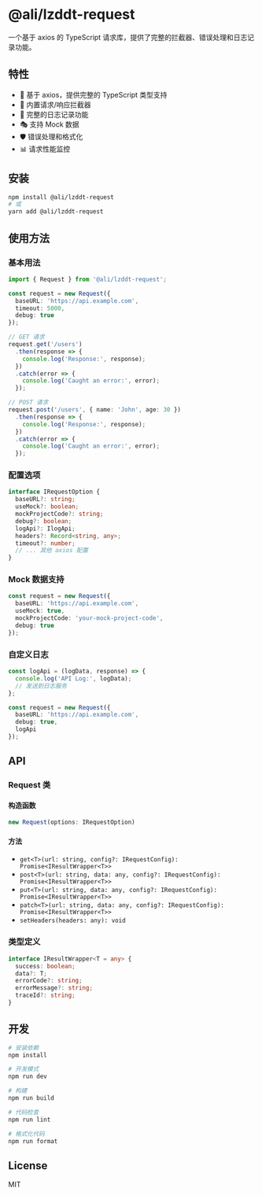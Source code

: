 # @ali/lzddt-request

一个基于 axios 的 TypeScript 请求库，提供了完整的拦截器、错误处理和日志记录功能。

## 特性

- 🚀 基于 axios，提供完整的 TypeScript 类型支持
- 🔧 内置请求/响应拦截器
- 📝 完整的日志记录功能
- 🎭 支持 Mock 数据
- 🛡️ 错误处理和格式化
- 📊 请求性能监控

## 安装

```bash
npm install @ali/lzddt-request
# 或
yarn add @ali/lzddt-request
```

## 使用方法

### 基本用法

```typescript
import { Request } from '@ali/lzddt-request';

const request = new Request({
  baseURL: 'https://api.example.com',
  timeout: 5000,
  debug: true
});

// GET 请求
request.get('/users')
  .then(response => {
    console.log('Response:', response);
  })
  .catch(error => {
    console.log('Caught an error:', error);
  });

// POST 请求
request.post('/users', { name: 'John', age: 30 })
  .then(response => {
    console.log('Response:', response);
  })
  .catch(error => {
    console.log('Caught an error:', error);
  });
```

### 配置选项

```typescript
interface IRequestOption {
  baseURL?: string;
  useMock?: boolean;
  mockProjectCode?: string;
  debug?: boolean;
  logApi?: IlogApi;
  headers?: Record<string, any>;
  timeout?: number;
  // ... 其他 axios 配置
}
```

### Mock 数据支持

```typescript
const request = new Request({
  baseURL: 'https://api.example.com',
  useMock: true,
  mockProjectCode: 'your-mock-project-code',
  debug: true
});
```

### 自定义日志

```typescript
const logApi = (logData, response) => {
  console.log('API Log:', logData);
  // 发送到日志服务
};

const request = new Request({
  baseURL: 'https://api.example.com',
  debug: true,
  logApi
});
```

## API

### Request 类

#### 构造函数

```typescript
new Request(options: IRequestOption)
```

#### 方法

- `get<T>(url: string, config?: IRequestConfig): Promise<IResultWrapper<T>>`
- `post<T>(url: string, data: any, config?: IRequestConfig): Promise<IResultWrapper<T>>`
- `put<T>(url: string, data: any, config?: IRequestConfig): Promise<IResultWrapper<T>>`
- `patch<T>(url: string, data: any, config?: IRequestConfig): Promise<IResultWrapper<T>>`
- `setHeaders(headers: any): void`

### 类型定义

```typescript
interface IResultWrapper<T = any> {
  success: boolean;
  data?: T;
  errorCode?: string;
  errorMessage?: string;
  traceId?: string;
}
```

## 开发

```bash
# 安装依赖
npm install

# 开发模式
npm run dev

# 构建
npm run build

# 代码检查
npm run lint

# 格式化代码
npm run format
```

## License

MIT 